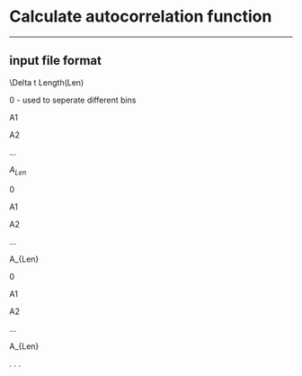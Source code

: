 # Calculate autocorrelation function #
---

## input file format ##

\Delta t     Length(Len)

0     - used to seperate different bins

A1

A2

...

$A_{Len}$

0

A1

A2

...

A_{Len}

0

A1

A2

...

A_{Len}

. . .
